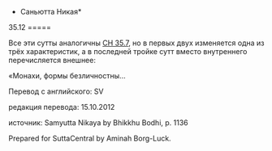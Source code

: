 * Саньютта Никая*

35\.12
\=\=\=\=\=

Все эти сутты аналогичны [СН 35\.7](/sn35\.7/ru/sv), но в первых двух изменяется одна из трёх характеристик, а в последней тройке сутт вместо внутреннего перечисляется внешнее:

«Монахи, формы безличностны…

Перевод с английского: SV

редакция перевода: 15\.10\.2012

источник: Samyutta Nikaya by Bhikkhu Bodhi, p\. 1136

Prepared for SuttaCentral by Aminah Borg\-Luck\.